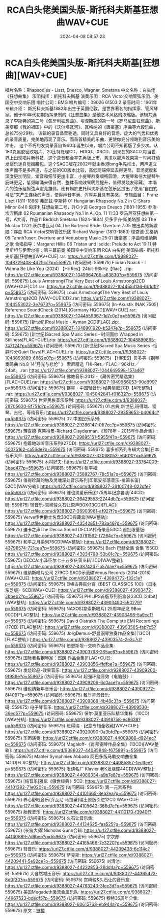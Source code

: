 ﻿---
title: RCA白头佬美国头版-斯托科夫斯基狂想曲WAV+CUE
date: 2024-04-08 08:57:23
categories: 古典音乐、新世纪、纯音雅乐
tags: 纯音雅乐
---
# RCA白头佬美国头版-斯托科夫斯基[狂想曲][WAV+CUE]

唱片名称：Rhapsodies - Liszt, Enesco, Wagner,
Smetana
中文名称：白头佬《狂想曲集》
乐团指挥：斯托科夫斯基
演奏乐团：RCA Victor交响管弦乐团、美国空中交响乐团
唱片公司：BMG
唱片编号：09026 61503 2
录音时间：1961年
专辑介绍：
斯托科夫斯基1882年出生于英国伦敦，是世界著名的指挥家、管风琴家。他于60年代初期指挥录制的《狂想曲集》是他艺术风格的浓缩版。该辑共选录了李斯特的第二号《匈牙利狂想曲》、埃涅斯库的第一号《罗马尼亚狂想曲》、斯美塔那《我的祖国》中的《沃尔塔瓦河》、瓦格纳的《唐豪塞》序曲等六段乐曲，总长75分29秒。
该辑的录音晶莹剔透，同时又具良好的音场、庞大的气势和优秀的录音质量，完美地再现了音乐。而首首精美的乐曲，更使你充分领略到音乐美的冲击。
这个不朽的发烧录音自1960年诞生以来，唱片公司不知再版了多少次。从180克黑胶密纹唱片、20比特处理CD、HDCD、XRCD、到现在的SACD,每当世界上出现唱片新科技，这个录音都会率先再版上市，务求以靓声效果第一时间打动发烧乐迷自觉掏腰包。这个SACD版在2002年就由香港bmg争先推出，两声道立体声而不是多声道，与之前的CD版本比较，高低两端伸延去得更尽，音场宽度和深度更加明显，堂音和细节更加丰富，小提琴群奏顺畅圆滑，大提琴和倍大提琴牛筋味更足，低频暗涌来得自然，整体音响效果明显提升，值得发烧友珍藏。
本唱片的弦乐组擦弦声宏亮雄伟，應有賴於史托科夫斯基在弦乐区提出了使用“自由式弓法”来产生连续的声音，使得声音丰满、浑厚并且具有美感。
专辑曲目：
Franz Liszt (1811-1886) 弗郎兹·李斯特
01 Hungarian Rhapsody No.2 in C-Sharp Minor 8:40
匈牙利狂想曲第二号，升C小调
Georges Enesco (1881-1955) 乔治·埃涅斯库
02 Roumanian Rhapsody No.1 in A, Op. 11 11:33
罗马尼亚狂想曲第一号，A大调，作品11
Bedrich Smetana (1824-1884) 贝多伊齐·斯美塔那
03 The Moldau 12:21
沃尔塔瓦河
04 The Bartered Bride: Overture 7:05
被出卖的新嫁娘：序曲
RCA Victor交响管弦乐团
Richard Wagner (1813-1883) 理查德·瓦格纳
05 Tannh?user: Overture and Venusberg Music 25:01
唐豪塞：序曲和维纳斯之歌
合唱指导：Margaret Hillis
06 Tristan und Isolde: Prelude to Act  10:11
特里斯坦与伊索尔德：第三幕前奏
美国空中交响乐团
RCA 白头佬 美国头版- 斯托科夫斯基[狂想曲][WAV+CUE].rar: https://url27.ctfile.com/f/9388027-1048729408-4d29cc?p=559675
(访问密码: 559675)
Florian Noack - I Wanna Be Like You (2024)
【Hi-Res】24bit-96kHz【flac】.zip: https://url27.ctfile.com/f/9388027-1049964766-a83830?p=559675
(访问密码: 559675)
Louis Armstrong《The Very Best of Louis Armstrong》2CD
[WAV+CUE]CD1.rar: https://url27.ctfile.com/f/9388027-1044553136-6b1dff?p=559675
(访问密码: 559675)
Louis Armstrong《The Very Best of Louis Armstrong》2CD
[WAV+CUE]CD2.rar: https://url27.ctfile.com/f/9388027-1044553022-3e7673?p=559675
(访问密码: 559675)
[In-Akustik INAK 7505] Reference SoundCheck (2014) [Germany
HQCD][WAV+CUE].rar: https://url27.ctfile.com/f/9388027-1044559367-1d7c0e?p=559675
(访问密码: 559675)
[新世纪]Real Music - Ayman 2CD[FLAC].zip: https://url27.ctfile.com/f/9388027-1048901920-b5247e?p=559675
(访问密码: 559675)
[新世纪]Sacred Spa Music Series - 时间面纱 Wrapped in
Stillness[FLAC+CUE].zip: https://url27.ctfile.com/f/9388027-1048899865-747124?p=559675
(访问密码: 559675)
[新世纪]Sacred Spa Music Series -恬静时分Quiet Days[FLAC+CUE].zip:
https://url27.ctfile.com/f/9388027-1048899889-6662e0?p=559675
(访问密码: 559675)
【HIRES】贝多芬《钢琴奏鸣曲 No.8 14“月光与悲怆” 》
索尼精选「Hi-Res／FLAC／96kHz／24bit」.rar: https://url27.ctfile.com/f/9388027-1044649598-157a46?p=559675
(访问密码: 559675)
佛教音乐.2012 -《藏传密咒精选集》[FLAC+CUE].rar: https://url27.ctfile.com/f/9388027-1049966053-90d899?p=559675
(访问密码: 559675)
群星 - 中国轻音乐-经典情歌2CD【APE整轨】 .rar: https://url27.ctfile.com/f/9388027-1045042841-f01632?p=559675
(访问密码: 559675)
世界民族音乐系列: https://url27.ctfile.com/d/9388027-28705630-8f751d?p=559675
(访问密码: 559675)
01.古典,新世纪,班得瑞、钢琴、吉他、等纯音乐: https://url27.ctfile.com/d/9388027-29358653-b4064c?p=559675
(访问密码: 559675)
02.中国民乐系列: https://url27.ctfile.com/d/9388027-29366147-0ff7ec?p=559675
(访问密码: 559675)
理查德·克莱得曼-Richard Clayderman.《1978年 - 2015年作品合集》: https://url27.ctfile.com/d/9388027-29895151-5955f4?p=559675
(访问密码: 559675)
抱着地球听音乐系列(27CD): https://url27.ctfile.com/d/9388027-30075162-ca56de?p=559675
(访问密码: 559675)
喜多郎系列专辑大合集]日本音乐大师: https://url27.ctfile.com/d/9388027-32068053-ef4010?p=559675
(访问密码: 559675)
木村好夫: https://url27.ctfile.com/d/9388027-33764009-3bad47?p=559675
(访问密码: 559675)
张平福: https://url27.ctfile.com/d/9388027-35882767-78c51a?p=559675
(访问密码: 559675)
值得珍藏的触及灵魂深处音乐系列[印第安部落音乐-排箫长笛] 52CD[WAV分轨]: https://url27.ctfile.com/d/9388027-36100748-022dfe?p=559675
(访问密码: 559675)
维也纳爱乐乐团175周年纪念套装(44CD): https://url27.ctfile.com/d/9388027-36429553-2244db?p=559675
(访问密码: 559675)
轻音乐-宫崎骏久石让原声BOX(13CD)[FLAC]: https://url27.ctfile.com/d/9388027-36903961-af927f?p=559675
(访问密码: 559675)
Verve传世爵士名盘30CD典藏盒[WAV整轨]: https://url27.ctfile.com/d/9388027-43542851-783a46?p=559675
(访问密码: 559675)
迪卡之声The Decca Sound DECCA传奇录音50CD 首批限量版: https://url27.ctfile.com/d/9388027-43781562-f7264c?p=559675
(访问密码: 559675)
和平之月系列76CD[WAV整轨]: https://url27.ctfile.com/d/9388027-43796574-721cea?p=559675
(访问密码: 559675)
Bach 巴赫全集 合集 155CD: https://url27.ctfile.com/d/9388027-43834798-53b01c?p=559675
(访问密码: 559675)
DECCA:小泽征尔七十五岁庆贺专辑11CD[WAV整轨]: https://url27.ctfile.com/d/9388027-43874247-a57dae?p=559675
(访问密码: 559675)
维纳斯唱片公司 279CD SACD示范碟Venus Records (2014-2018) [WAV+CUE]:
https://url27.ctfile.com/d/9388027-43894772-f32c1e?p=559675
(访问密码: 559675)
EMI古典百分百《BEST CLASSICS 100》（日本东芝版）6CD[WAV+CUE]: https://url27.ctfile.com/d/9388027-43903472-3bbeb2?p=559675
(访问密码: 559675)
PHILIPS首版系列纸盒装33CD [24bit][WAV整轨]: https://url27.ctfile.com/d/9388027-43903490-560279?p=559675
(访问密码: 559675)
NAXOS(拿索斯唱片) 25周年纪念 9Box 90CD[FLAC整轨]: https://url27.ctfile.com/d/9388027-43903496-5a9cc1?p=559675
(访问密码: 559675)
David Oistrakh The Complete EMI Recordings (17CD) [FLAC整轨]:
https://url27.ctfile.com/d/9388027-43903505-fab7c5?p=559675
(访问密码: 559675)
JorgDemus-舒曼钢琴独奏作品全集][13CD][FLAC整轨]: https://url27.ctfile.com/d/9388027-43903574-2e3c7d?p=559675
(访问密码: 559675)
伯恩斯坦--交响作品全集: https://url27.ctfile.com/d/9388027-43903763-265ae6?p=559675
(访问密码: 559675)
国际著名钢琴家：郎朗 作品合集[FLAC+CUE]: https://url27.ctfile.com/d/9388027-43903856-ffdfbe?p=559675
(访问密码: 559675)
发烧珍品-效果音乐: https://url27.ctfile.com/d/9388027-43909200-9f988e?p=559675
(访问密码: 559675)
超强环绕音效《电脑鼓》: https://url27.ctfile.com/d/9388027-43909206-6c0ace?p=559675
(访问密码: 559675)
维也纳新年音乐会: https://url27.ctfile.com/d/9388027-43909272-8f4097?p=559675
(访问密码: 559675)
餐厅背景音乐: https://url27.ctfile.com/d/9388027-43909368-4b48c3?p=559675
(访问密码: 559675)
电子琴音乐: https://url27.ctfile.com/d/9388027-43909530-36ed57?p=559675
(访问密码: 559675)
保尔·莫里亚乐队精华集粹（10CD）[WAV分轨]: https://url27.ctfile.com/d/9388027-43918758-ec8638?p=559675
(访问密码: 559675)
班得瑞 - 纪念专辑全收藏[WAV+CUE]: https://url27.ctfile.com/d/9388027-43920090-0a3bfd?p=559675
(访问密码: 559675)
乐团演奏: https://url27.ctfile.com/d/9388027-44009886-d924ec?p=559675
(访问密码: 559675)
Magaloff-《肖邦钢琴作品全集》(13CD)[WAV整轨]: https://url27.ctfile.com/d/9388027-44085848-f67589?p=559675
(访问密码: 559675)
Mahler Symphnies Abbado 阿巴多版马勒交响曲全集 14CD[FLAC整轨]: https://url27.ctfile.com/d/9388027-44085857-1ed3ee?p=559675
(访问密码: 559675)
发烧名厂 Klavier 老K发烧碟44CD[WAV整轨]: https://url27.ctfile.com/d/9388027-44086334-a9b7e8?p=559675
(访问密码: 559675)
[纯音乐]雅尼《傲世经典》5CD: https://url27.ctfile.com/d/9388027-44101392-71e020?p=559675
(访问密码: 559675)
第一元素系列: https://url27.ctfile.com/d/9388027-44101665-8ea2ea?p=559675
(访问密码: 559675)
养心舒眠音乐(乔瓦尼.马拉蒂)瑞士原版引进12CD WAV+CUE: https://url27.ctfile.com/d/9388027-44105643-366d7e?p=559675
(访问密码: 559675)
胎教音乐: https://url27.ctfile.com/d/9388027-44110170-f3940f?p=559675
(访问密码: 559675)
久石让音乐集: https://url27.ctfile.com/d/9388027-44134625-faa525?p=559675
(访问密码: 559675)
(长笛大师)Nicholas Gunn合辑: https://url27.ctfile.com/d/9388027-44140889-7d6be5?p=559675
(访问密码: 559675)
宗次郎: https://url27.ctfile.com/d/9388027-44165466-7e3220?p=559675
(访问密码: 559675)
轻音乐: https://url27.ctfile.com/d/9388027-44209438-6c114c?p=559675
(访问密码: 559675)
萨克斯: https://url27.ctfile.com/d/9388027-44209441-5e92ce?p=559675
(访问密码: 559675)
刘清池: https://url27.ctfile.com/d/9388027-44232853-28dd4a?p=559675
(访问密码: 559675)
大自然减压音乐: https://url27.ctfile.com/d/9388027-44365473-8d0f30?p=559675
(访问密码: 559675)
宫崎骏&久石让的音乐盒: https://url27.ctfile.com/d/9388027-44763243-3fec3d?p=559675
(访问密码: 559675)
美国Megadeth激流金属乐队: https://url27.ctfile.com/d/9388027-44967523-bdedf5?p=559675
(访问密码: 559675)
穆特35周年全集: https://url27.ctfile.com/d/9388027-60615763-eb944a?p=559675
(访问密码: 559675)
原文：[链接](https://blog.sina.com.cn/s/blog_1647c7e760103151v.html)